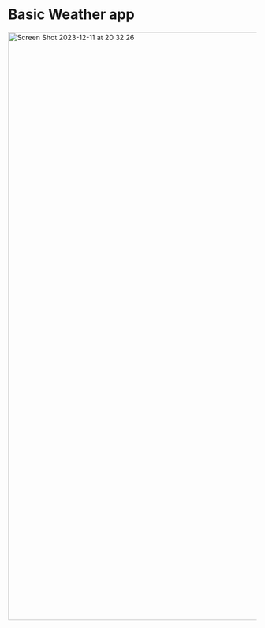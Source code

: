 # Basic Weather app 
<img width="1191" alt="Screen Shot 2023-12-11 at 20 32 26" src="https://github.com/EronMG/Stuff/assets/86781266/beb9a291-31ab-4ca3-a797-2a29552f4eba">
